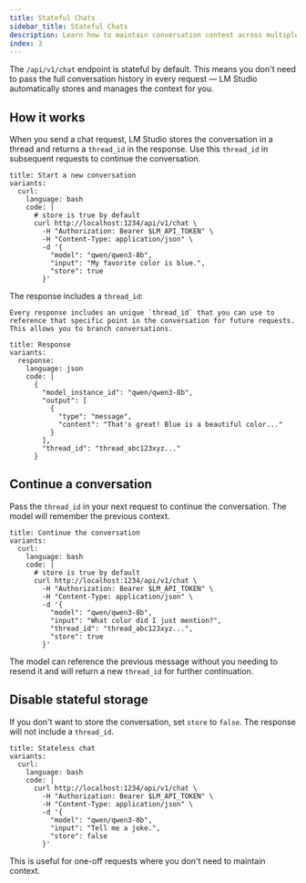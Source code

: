 ```yaml
---
title: Stateful Chats
sidebar_title: Stateful Chats
description: Learn how to maintain conversation context across multiple requests
index: 3
---
```


The `/api/v1/chat` endpoint is stateful by default. This means you don't need to pass the full conversation history in every request — LM Studio automatically stores and manages the context for you.

## How it works

When you send a chat request, LM Studio stores the conversation in a thread and returns a `thread_id` in the response. Use this `thread_id` in subsequent requests to continue the conversation.

```lms_code_snippet
title: Start a new conversation
variants:
  curl:
    language: bash
    code: |
      # store is true by default
      curl http://localhost:1234/api/v1/chat \
        -H "Authorization: Bearer $LM_API_TOKEN" \
        -H "Content-Type: application/json" \
        -d '{
          "model": "qwen/qwen3-8b",
          "input": "My favorite color is blue.",
          "store": true
        }'
```

The response includes a `thread_id`:

```lms_info
Every response includes an unique `thread_id` that you can use to reference that specific point in the conversation for future requests. This allows you to branch conversations.
```

```lms_code_snippet
title: Response
variants:
  response:
    language: json
    code: |
      {
        "model_instance_id": "qwen/qwen3-8b",
        "output": [
          {
            "type": "message",
            "content": "That's great! Blue is a beautiful color..."
          }
        ],
        "thread_id": "thread_abc123xyz..."
      }
```

## Continue a conversation

Pass the `thread_id` in your next request to continue the conversation. The model will remember the previous context.



```lms_code_snippet
title: Continue the conversation
variants:
  curl:
    language: bash
    code: |
      # store is true by default
      curl http://localhost:1234/api/v1/chat \
        -H "Authorization: Bearer $LM_API_TOKEN" \
        -H "Content-Type: application/json" \
        -d '{
          "model": "qwen/qwen3-8b",
          "input": "What color did I just mention?",
          "thread_id": "thread_abc123xyz...",
          "store": true
        }'
```

The model can reference the previous message without you needing to resend it and will return a new `thread_id` for further continuation.

## Disable stateful storage

If you don't want to store the conversation, set `store` to `false`. The response will not include a `thread_id`.

```lms_code_snippet
title: Stateless chat
variants:
  curl:
    language: bash
    code: |
      curl http://localhost:1234/api/v1/chat \
        -H "Authorization: Bearer $LM_API_TOKEN" \
        -H "Content-Type: application/json" \
        -d '{
          "model": "qwen/qwen3-8b",
          "input": "Tell me a joke.",
          "store": false
        }'
```

This is useful for one-off requests where you don't need to maintain context.

